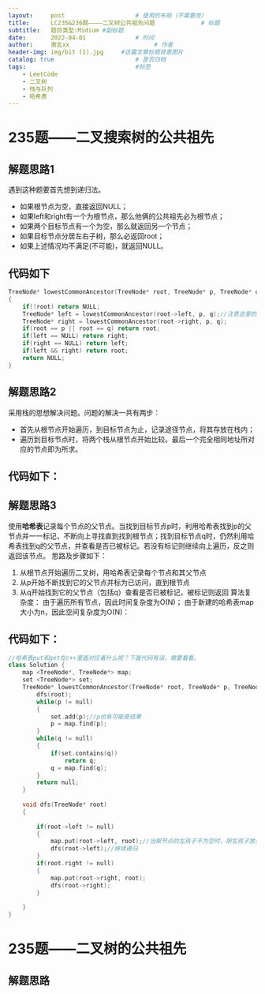 ```yaml
---
layout:     post   				    # 使用的布局（不需要改）
title:      LC235&236题————二叉树公共祖先问题				# 标题 
subtitle:   题目类型:Midium #副标题
date:       2022-04-01 				# 时间
author:     谢玄xx 						# 作者
header-img: img/bit (1).jpg 	#这篇文章标题背景图片
catalog: true 						# 是否归档
tags:								#标签
    - LeetCode
    - 二叉树
    - 栈与队列
    - 哈希表
---
```


# 235题——二叉搜索树的公共祖先


## 解题思路1

遇到这种题要首先想到递归法。

* 如果根节点为空，直接返回NULL；
* 如果left和right有一个为根节点，那么他俩的公共祖先必为根节点；
* 如果两个目标节点有一个为空，那么就返回另一个节点；
* 如果目标节点分居左右子树，那么必返回root；
* 如果上述情况均不满足(不可能)，就返回NULL。

## 代码如下
```CPP
TreeNode* lowestCommonAncestor(TreeNode* root, TreeNode* p, TreeNode* q)
{
	if(!root) return NULL;
	TreeNode* left = lowestCommonAncestor(root->left, p, q);//注意这里的TreeNode*可以写成auto
	TreeNode* right = lowestCommonAncestor(root->right, p, q);
	if(root == p || root == q) return root;
	if(left == NULL) return right;
	if(right == NULL) return left;
	if(left && right) return root;
	return NULL;
}
```


## 解题思路2

采用栈的思想解决问题。问题的解决一共有两步：

* 首先从根节点开始遍历，到目标节点为止，记录途径节点，将其存放在栈内；
* 遍历到目标节点时，将两个栈从根节点开始比较。最后一个完全相同地址所对应的节点即为所求。

## 代码如下：

## 解题思路3

使用<strong>哈希表</strong>记录每个节点的父节点。当找到目标节点p时，利用哈希表找到p的父节点并一一标记，不断向上寻找直到找到根节点；找到目标节点q时，仍然利用哈希表找到q的父节点，并查看是否已被标记。若没有标记则继续向上遍历，反之则返回该节点。
思路及步骤如下：
1. 从根节点开始遍历二叉树，用哈希表记录每个节点和其父节点
2. 从p开始不断找到它的父节点并标为已访问，直到根节点
3. 从q开始找到它的父节点（包括q）查看是否已被标记，被标记则返回
算法复杂度：
由于遍历所有节点，因此时间复杂度为O(N)；
由于新建的哈希表map大小为n，因此空间复杂度为O(N)： 



## 代码如下：

```CPP
//哈希表put和get在c++里面对应着什么呢？下面代码有误，需要看看。
class Solution {
    map <TreeNode*, TreeNode*> map;
    set <TreeNode*> set;
    TreeNode* lowestCommonAncestor(TreeNode* root, TreeNode* p, TreeNode* q) {
        dfs(root);
        while(p != null)
        {
            set.add(p);//p也有可能是结果
            p = map.find(p);
        }
        while(q != null)
        {
            if(set.contains(q))
                return q;
            q = map.find(q);
        }
        return null;
    }
    
    void dfs(TreeNode* root)
    {
        
        if(root->left != null)
        {
            map.put(root->left, root);//当根节点的左孩子不为空时，把左孩子放进哈希表
            dfs(root->left);//继续递归
        }
        if(root.right != null)
        {
            map.put(root->right, root);
            dfs(root->right);
        }
        
    }
}
```
# 235题——二叉树的公共祖先


## 解题思路



